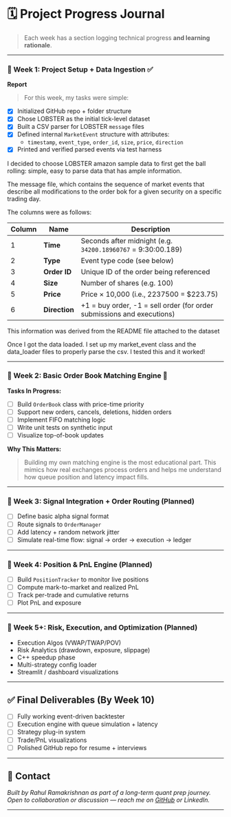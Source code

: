 
# 🗓️ Project Progress Journal

> Each week has a section logging technical progress **and learning rationale**.

---

### 📅 Week 1: Project Setup + Data Ingestion ✅
**Report**
> For this week, my tasks were simple:
- [x] Initialized GitHub repo + folder structure
- [x] Chose LOBSTER as the initial tick-level dataset
- [x] Built a CSV parser for LOBSTER `message` files
- [x] Defined internal `MarketEvent` structure with attributes:
  - `timestamp`, `event_type`, `order_id`, `size`, `price`, `direction`
- [x] Printed and verified parsed events via test harness

I decided to choose LOBSTER amazon sample data to first get the ball rolling: simple, easy to parse data that has ample information.

The message file, which contains the sequence of market events that describe all modifications to the order bok for a given security on a specific trading day.

The columns were as follows:

 | Column | Name          | Description                                                            |
| ------ | ------------- | ---------------------------------------------------------------------- |
| 1      | **Time**      | Seconds after midnight (e.g. `34200.18960767` = 9:30:00.189)           |
| 2      | **Type**      | Event type code (see below)                                            |
| 3      | **Order ID**  | Unique ID of the order being referenced                                |
| 4      | **Size**      | Number of shares (e.g. 100)                                            |
| 5      | **Price**     | Price × 10,000 (i.e., 2237500 = \$223.75)                              |
| 6      | **Direction** | +1 = buy order, -1 = sell order (for order submissions and executions) |

This information was derived from the README file attached to the dataset

Once I got the data loaded. I set up my market_event class and the data_loader files to properly parse the csv. I tested this and it worked!

---

### 📅 Week 2: Basic Order Book Matching Engine 🔄

**Tasks In Progress:**
- [ ] Build `OrderBook` class with price-time priority
- [ ] Support new orders, cancels, deletions, hidden orders
- [ ] Implement FIFO matching logic
- [ ] Write unit tests on synthetic input
- [ ] Visualize top-of-book updates

**Why This Matters:**
> Building my own matching engine is the most educational part. This mimics how real exchanges process orders and helps me understand how queue position and latency impact fills. 

---

### 📅 Week 3: Signal Integration + Order Routing (Planned)

- [ ] Define basic alpha signal format
- [ ] Route signals to `OrderManager`
- [ ] Add latency + random network jitter
- [ ] Simulate real-time flow: signal → order → execution → ledger

---

### 📅 Week 4: Position & PnL Engine (Planned)

- [ ] Build `PositionTracker` to monitor live positions
- [ ] Compute mark-to-market and realized PnL
- [ ] Track per-trade and cumulative returns
- [ ] Plot PnL and exposure

---

### 📅 Week 5+: Risk, Execution, and Optimization (Planned)

- Execution Algos (VWAP/TWAP/POV)
- Risk Analytics (drawdown, exposure, slippage)
- C++ speedup phase
- Multi-strategy config loader
- Streamlit / dashboard visualizations

---

## ✅ Final Deliverables (By Week 10)

- [ ] Fully working event-driven backtester
- [ ] Execution engine with queue simulation + latency
- [ ] Strategy plug-in system
- [ ] Trade/PnL visualizations
- [ ] Polished GitHub repo for resume + interviews

---

## 🧾 Contact

*Built by Rahul Ramakrishnan as part of a long-term quant prep journey.  
Open to collaboration or discussion — reach me on [GitHub](https://github.com/rahulr-1006) or LinkedIn.*

---
